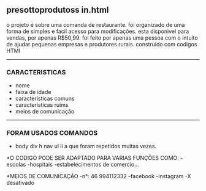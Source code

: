 ## presottoprodutoss in.html
o projeto é sobre uma comanda de restaurante.
foi organizado de uma forma de simples e facil acesso para modificações.
esta disponivel para vendas, por apenas R$50,99.
foi feito por apenas uma pessoa com o intuito de ajudar pequenas empresas e produtores rurais.
construido com codigos HTMl

---

### CARACTERISTICAS 
- nome
- faixa de idade
- caracteristicas comuns
- caracteristicas ruims
- meios de comunicação

---

### FORAM USADOS COMANDOS
- body
div
h
nav
ul
li
a
que foram repetidos muitas vezes.

*O CODIGO PODE SER ADAPTADO PARA VARIAS FUNÇÕES COMO:
-escolas
-hospitais
-estabelecimentos de comercio...

*MEIOS DE COMUNICAÇÃO
-n°: 46 994112332
-facebook
-instagram
-X desativado
     






